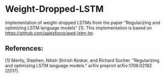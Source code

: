 # Weight-Dropped-LSTM
Implementation of weight-dropped LSTMs from the paper "Regularizing and optimizing LSTM language models" [1]. This implementation is based on https://github.com/salesforce/awd-lstm-lm.

## References:
[1] Merity, Stephen, Nitish Shirish Keskar, and Richard Socher. "Regularizing and optimizing LSTM language models." arXiv preprint arXiv:1708.02182 (2017).
